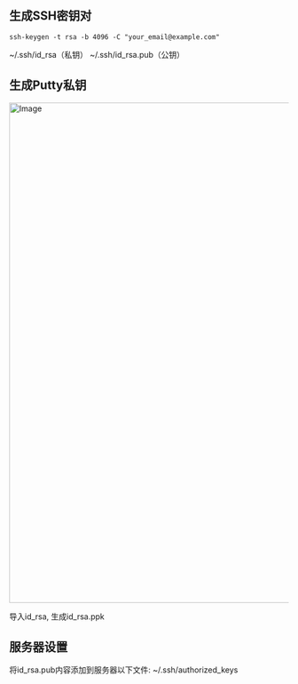 ## 生成SSH密钥对

```
ssh-keygen -t rsa -b 4096 -C "your_email@example.com"
```

~/.ssh/id_rsa（私钥）
~/.ssh/id_rsa.pub（公钥）

## 生成Putty私钥

<img width="1204" height="901" alt="Image" src="https://github.com/user-attachments/assets/9dbd53ae-d56a-492e-98b3-dfb6062a5431" />

导入id_rsa, 生成id_rsa.ppk

## 服务器设置
将id_rsa.pub内容添加到服务器以下文件:
~/.ssh/authorized_keys